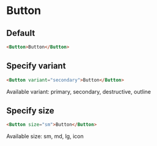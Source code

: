 # Button

## Default

```html
<Button>Button</Button>
```

## Specify variant

```html
<Button variant="secondary">Button</Button>
```

Available variant: primary, secondary, destructive, outline

## Specify size

```html
<Button size="sm">Button</Button>
```

Available size: sm, md, lg, icon
